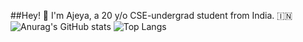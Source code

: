 ##Hey! :wave:
I'm Ajeya, a 20 y/o CSE-undergrad student from India. :india:
![Anurag's GitHub stats](https://github-readme-stats.vercel.app/api?username=aj-ya&show_icons=true&theme=radical&hide=stars&count_private=true) ![Top Langs](https://github-readme-stats.vercel.app/api/top-langs/?username=aj-ya&layout=compact&exclude_repo=miniProj&theme=radical)
